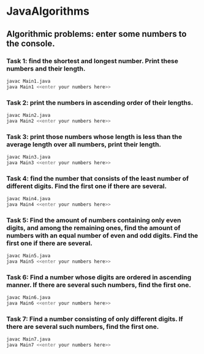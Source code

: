 # JavaAlgorithms
## Algorithmic problems: enter some numbers to the console.

### Task 1: find the shortest and longest number. Print these numbers and their length.
````bash
javac Main1.java
java Main1 <<enter your numbers here>>
````

### Task 2: print the numbers in ascending order of their lengths.
```bash
javac Main2.java
java Main2 <<enter your numbers here>>
```

### Task 3: print those numbers whose length is less than the average length over all numbers, print their length.
```bash
javac Main3.java
java Main3 <<enter your numbers here>>
```

### Task 4: find the number that consists of the least number of different digits. Find the first one if there are several.
```bash
javac Main4.java
java Main4 <<enter your numbers here>>
```

### Task 5: Find the amount of numbers containing only even digits, and among the remaining ones, find the amount of numbers with an equal number of even and odd digits. Find the first one if there are several.
```bash
javac Main5.java
java Main5 <<enter your numbers here>>
```

### Task 6: Find a number whose digits are ordered in ascending manner. If there are several such numbers, find the first one.
```bash
javac Main6.java
java Main6 <<enter your numbers here>>
```

### Task 7: Find a number consisting of only different digits. If there are several such numbers, find the first one.
```bash
javac Main7.java
java Main7 <<enter your numbers here>>
```
